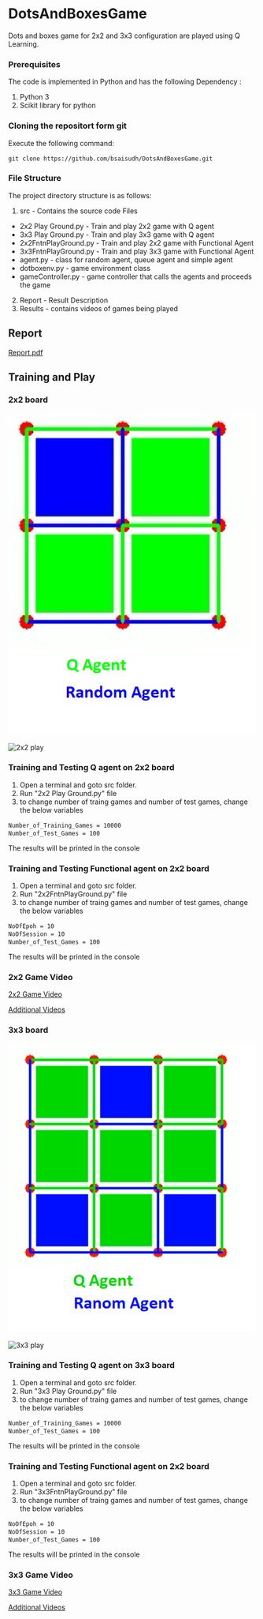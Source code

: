 # DotsAndBoxesGame

Dots and boxes game for 2x2 and 3x3 configuration are played using Q Learning.

### Prerequisites

The code is implemented in Python and has the following Dependency :
1. Python 3
2. Scikit library for python

### Cloning the repositort form git

Execute the following command:
```
git clone https://github.com/bsaisudh/DotsAndBoxesGame.git
```

### File Structure

The project directory structure is as follows:
1. src - Contains the source code Files
  * 2x2 Play Ground.py - Train and play 2x2 game with Q agent
  * 3x3 Play Ground.py - Train and play 3x3 game with Q agent
  * 2x2FntnPlayGround.py - Train and play 2x2 game with Functional Agent
  * 3x3FntnPlayGround.py - Train and play 3x3 game with Functional Agent
  * agent.py - class for random agent, queue agent and simple agent
  * dotboxenv.py - game environment class
  * gameController.py - game controller that calls the agents and proceeds the game
2. Report - Result Description
3. Results - contains videos of games being played

## Report
[Report.pdf](https://github.com/bsaisudh/DotsAndBoxesGame/blob/master/Report/Report.pdf)

## Training and Play

### 2x2 board

![2x2 Board](https://github.com/bsaisudh/DotsAndBoxesGame/blob/master/Results/2x2Grid.png)

![2x2 play](https://github.com/bsaisudh/DotsAndBoxesGame/blob/master/Results/2x2Gif.png)

### Training and Testing Q agent on 2x2 board
1. Open a terminal and goto src folder.
2. Run "2x2 Play Ground.py" file
3. to change number of traing games and number of test games, change the below variables
```
Number_of_Training_Games = 10000
Number_of_Test_Games = 100
```
The results will be printed in the console

### Training and Testing Functional agent on 2x2 board
1. Open a terminal and goto src folder.
2. Run "2x2FntnPlayGround.py" file
3. to change number of traing games and number of test games, change the below variables
```
NoOfEpoh = 10
NoOfSession = 10
Number_of_Test_Games = 100
```
The results will be printed in the console

### 2x2 Game Video

[2x2 Game Video](https://github.com/bsaisudh/DotsAndBoxesGame/blob/master/Results/2x2.avi)

[Additional Videos](https://github.com/bsaisudh/DotsAndBoxesGame/blob/master/Results)

### 3x3 board

![3x3 Board](https://github.com/bsaisudh/DotsAndBoxesGame/blob/master/Results/3x3Grid.png)

![3x3 play](https://github.com/bsaisudh/DotsAndBoxesGame/blob/master/Results/3x3Gif.png)

### Training and Testing Q agent on 3x3 board
1. Open a terminal and goto src folder.
2. Run "3x3 Play Ground.py" file
3. to change number of traing games and number of test games, change the below variables
```
Number_of_Training_Games = 10000
Number_of_Test_Games = 100
```
The results will be printed in the console

### Training and Testing Functional agent on 2x2 board
1. Open a terminal and goto src folder.
2. Run "3x3FntnPlayGround.py" file
3. to change number of traing games and number of test games, change the below variables
```
NoOfEpoh = 10
NoOfSession = 10
Number_of_Test_Games = 100
```
The results will be printed in the console

### 3x3 Game Video
[3x3 Game Video](https://github.com/bsaisudh/DotsAndBoxesGame/blob/master/Results/3x3.avi)

[Additional Videos](https://github.com/bsaisudh/DotsAndBoxesGame/blob/master/Results)




